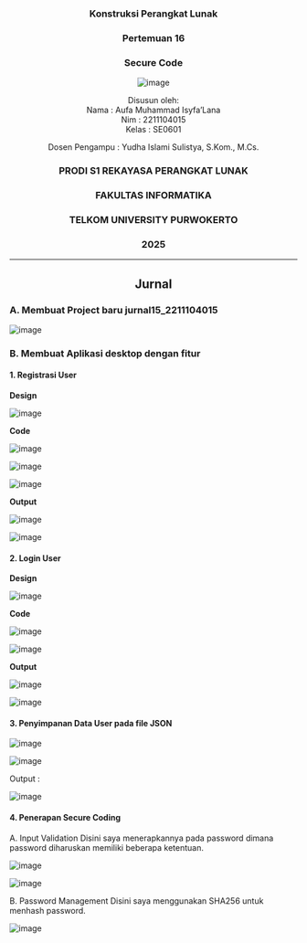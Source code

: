 <div align="center">

### Konstruksi Perangkat Lunak

### Pertemuan 16
### Secure Code

![image](https://github.com/user-attachments/assets/2948daec-1e7a-4765-8f23-df638a387c87)

Disusun oleh:  
Nama : Aufa Muhammad Isyfa’Lana  
Nim : 2211104015  
Kelas : SE0601

Dosen Pengampu : 
Yudha Islami Sulistya, S.Kom., M.Cs. 

### PRODI S1 REKAYASA PERANGKAT LUNAK  
### FAKULTAS INFORMATIKA  
### TELKOM UNIVERSITY PURWOKERTO  
### 2025

</div>

---
<div align="center">

## Jurnal

</div>

### A. Membuat Project baru jurnal15_2211104015

![image](https://github.com/user-attachments/assets/8248daab-73ab-4c14-b975-7bba74805c3a)

### B. Membuat Aplikasi desktop dengan fitur
#### 1. Registrasi User 
**Design** 

![image](https://github.com/user-attachments/assets/315b4a86-660e-4ebf-960e-d11c530c31f5)


**Code** 

![image](https://github.com/user-attachments/assets/8d023871-5fd8-45ca-96d3-3eaa3f621dc2)

![image](https://github.com/user-attachments/assets/d91961f7-c007-4994-ba06-9bac01506b2a)

![image](https://github.com/user-attachments/assets/385dd340-194f-43a7-a965-d8a01c6c8dfe)

**Output** 

![image](https://github.com/user-attachments/assets/176e9de8-7350-4ac9-afb2-670ae0178f09)

![image](https://github.com/user-attachments/assets/93436e50-94b4-4749-b29b-8dc963d0b140)


#### 2. Login User 
**Design**

![image](https://github.com/user-attachments/assets/601caa79-1cf8-4931-b3e8-ba0516fa10c6)


 **Code**

![image](https://github.com/user-attachments/assets/d44500bf-fa96-4c5c-aa0c-b31c2903af3e)

![image](https://github.com/user-attachments/assets/c413298c-a2e3-41be-86cf-95fb6ef3c2ff)

 **Output**

 ![image](https://github.com/user-attachments/assets/9f7e9a0e-177c-4e14-8df7-9a6a360b4250)

 ![image](https://github.com/user-attachments/assets/fbf6fba6-f52c-49b2-b9a7-621da014ecc0)


#### 3. Penyimpanan Data User pada file JSON

![image](https://github.com/user-attachments/assets/66b0a4de-b124-4b67-8d22-eb62e705b480)

![image](https://github.com/user-attachments/assets/5cc645c5-3f5d-493a-a084-e3977aba8b2b)

Output : 

![image](https://github.com/user-attachments/assets/d633a1d5-07eb-4967-92f8-91d627040295)

#### 4. Penerapan Secure Coding

A. Input Validation 
Disini saya menerapkannya pada password dimana password diharuskan memiliki beberapa ketentuan.

![image](https://github.com/user-attachments/assets/1dae02b6-2615-4906-aab2-833fc8b24a2a)

![image](https://github.com/user-attachments/assets/242abec2-86e9-4905-b538-b39c8f0d5367)

B. Password Management
Disini saya menggunakan SHA256 untuk menhash password.

![image](https://github.com/user-attachments/assets/7f657f08-4e21-4266-a878-e3af598d0f32)

